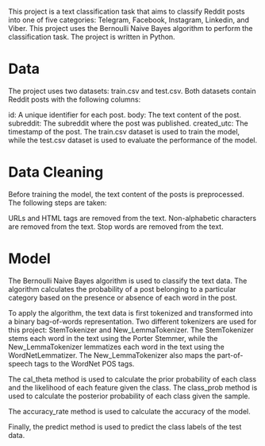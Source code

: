 

This project is a text classification task that aims to classify Reddit posts into one of five categories: Telegram, Facebook, Instagram, Linkedin, and Viber. This project uses the Bernoulli Naive Bayes algorithm to perform the classification task. The project is written in Python.

# Data

The project uses two datasets: train.csv and test.csv. Both datasets contain Reddit posts with the following columns:

id: A unique identifier for each post.
body: The text content of the post.
subreddit: The subreddit where the post was published.
created_utc: The timestamp of the post.
The train.csv dataset is used to train the model, while the test.csv dataset is used to evaluate the performance of the model.

# Data Cleaning

Before training the model, the text content of the posts is preprocessed. The following steps are taken:

URLs and HTML tags are removed from the text.
Non-alphabetic characters are removed from the text.
Stop words are removed from the text.

# Model

The Bernoulli Naive Bayes algorithm is used to classify the text data. The algorithm calculates the probability of a post belonging to a particular category based on the presence or absence of each word in the post.

To apply the algorithm, the text data is first tokenized and transformed into a binary bag-of-words representation. Two different tokenizers are used for this project: StemTokenizer and New_LemmaTokenizer. The StemTokenizer stems each word in the text using the Porter Stemmer, while the New_LemmaTokenizer lemmatizes each word in the text using the WordNetLemmatizer. The New_LemmaTokenizer also maps the part-of-speech tags to the WordNet POS tags.

The cal_theta method is used to calculate the prior probability of each class and the likelihood of each feature given the class. The class_prob method is used to calculate the posterior probability of each class given the sample.

The accuracy_rate method is used to calculate the accuracy of the model.

Finally, the predict method is used to predict the class labels of the test data.
